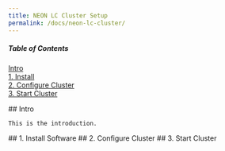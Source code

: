 ```yaml
---
title: NEON LC Cluster Setup
permalink: /docs/neon-lc-cluster/
---
```


##### Table of Contents  
[Intro](#intro)  
[1. Install](#install)  
[2. Configure Cluster](#configure)  
[3. Start Cluster](#start)  
 

<a name="intro"/>
## Intro

```
This is the introduction.
```

<a name="install"/>
## 1. Install Software

<a name="configure"/>
## 2. Configure Cluster

<a name="start"/>
## 3. Start Cluster